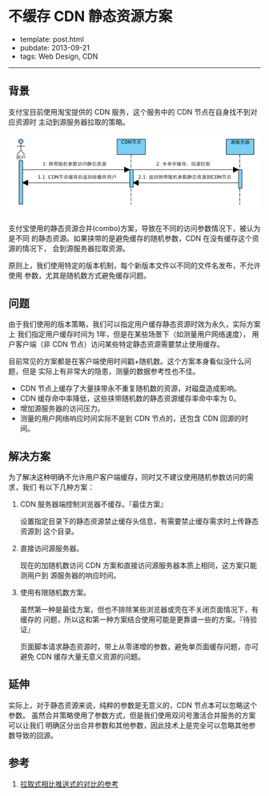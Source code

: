
# 不缓存 CDN 静态资源方案

- template: post.html
- pubdate: 2013-09-21
- tags: Web Design, CDN

----


## 背景

支付宝目前使用淘宝提供的 CDN 服务，这个服务中的 CDN 节点在自身找不到对应资源时
主动到源服务器拉取的策略。

![图](/images/no-cache-in-cdn.png)

支付宝使用的静态资源合并(combo)方案，导致在不同的访问参数情况下，被认为是不同
的静态资源。如果挟带的是避免缓存的随机参数，CDN 在没有缓存这个资源的情况下，
会到源服务器拉取资源。

原则上，我们使用特定的版本机制，每个新版本文件以不同的文件名发布，不允许使用
参数，尤其是随机数方式避免缓存问题。


## 问题

由于我们使用的版本策略，我们可以指定用户缓存静态资源时效为永久，实际方案上
我们指定用户缓存时间为 1年，但是在某些场景下（如测量用户网络速度），
用户客户端（非 CDN 节点）访问某些特定静态资源需要禁止使用缓存。

目前常见的方案都是在客户端使用时间戳+随机数。这个方案本身看似没什么问题，但是
实际上有非常大的隐患，测量的数据参考性也不佳。

* CDN 节点上缓存了大量挟带永不重复随机数的资源，对磁盘造成影响。
* CDN 缓存命中率降低，这些挟带随机数的静态资源缓存率命中率为 0。
* 增加源服务器的访问压力。
* 测量的用户网络响应时间实际不是到 CDN 节点的，还包含 CDN 回源的时间。

<!--more-->

## 解决方案

为了解决这种明确不允许用户客户端缓存，同时又不建议使用随机参数访问的需求，我们
有以下几种方案：

1. CDN 服务器端控制浏览器不缓存。『最佳方案』

   设置指定目录下的静态资源禁止缓存头信息，有需要禁止缓存需求时上传静态资源到
   这个目录。

2. 直接访问源服务器。

   现在的加随机数访问 CDN 方案和直接访问源服务器本质上相同，这方案只能测用户到
   源服务器的响应时间。

3. 使用有限随机数方案。

   虽然第一种是最佳方案，但也不排除某些浏览器或壳在不关闭页面情况下，有缓存的
   问题，所以这和第一种方案结合使用可能是更靠谱一些的方案。『待验证』

   页面脚本请求静态资源时，带上从零递增的参数，避免单页面缓存问题，亦可避免
   CDN 缓存大量无意义资源的问题。


## 延伸

实际上，对于静态资源来说，纯粹的参数是无意义的，CDN 节点本可以忽略这个参数。
虽然合并策略使用了参数方式，但是我们使用双问号激活合并服务的方案可以让我们
明确区分出合并参数和其他参数，因此技术上是完全可以忽略其他参数导致的回源。

## 参考

1. [拉取式相比推送式的对比的参考](http://segmentfault.com/q/1010000000119794)
